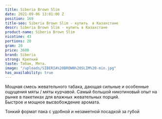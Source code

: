 ```yaml
---
title: Siberia Brown Slim
date: 2021-09-06 13:01:00 Z
position: 169
title-seo: Siberia Brown Slim - купить  в Казахстане
descr: Siberia Brown Slim - купить в Казахстане
product-name: Siberia Brown Slim
nicotine: 43
portions: 20
gram: 20
price: 3600
brand: Siberia
strong: Крепкий
taste: Табак, Мята.
image: "/uploads/SIBERIA%20BROWN%20SLIM%20-min.jpg"
has_availability: true
---
```


Мощная смесь жевательного табака, дающая сильные и особенные ощущения мяты / мяты курчавой.
Самый большой никотиновый опыт на рынке в пакетиках для влажных жевательных порций.  
Быстрое и мощное высвобождение аромата.

 Тонкий формат пака с удобной и незаметной посадкой за губой